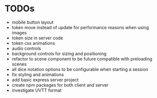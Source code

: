 # TODOs

- mobile button layout
- token move instead of update for performance reasons when using images
- token size in server code
- token css animations
- audio controls
- background controls for sizing and positioning
- refactor to scene component to be future compatible with preloading scenes
- all dice notation options to be configurable when starting a session
- fix styling and animations
- add basic express server project
- create npm packages for both client and server
- investigate UVTT format
